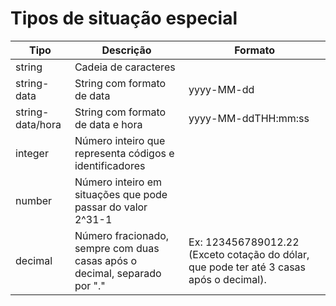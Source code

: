 # Tipos de situação especial


| Tipo | Descrição | Formato
| ---------------------- | ------------ | ------------ |
| string | Cadeia de caracteres |    |
| string-data | String com formato de data | yyyy-MM-dd |
| string-data/hora | String com formato de data e hora | yyyy-MM-ddTHH:mm:ss |
| integer | Número inteiro que representa códigos e identificadores |     |
| number | Número inteiro em situações que pode passar do valor 2^31-1 |    |
| decimal | Número fracionado, sempre com duas casas após o decimal, separado por "." | Ex: 123456789012.22 (Exceto cotação do dólar, que pode ter até 3 casas após o decimal). |
